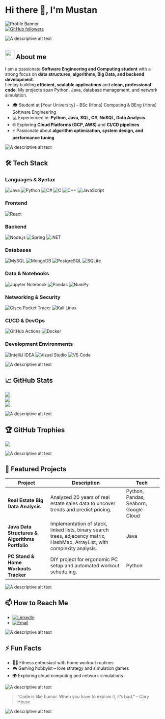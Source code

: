 # Hi there 👋, I'm Mustan 

![Profile Banner](https://img.shields.io/badge/Status-Active-brightgreen)  
[![GitHub followers](https://img.shields.io/github/followers/Mustan-dev?label=Follow&style=social)](https://github.com/Mustan-dev)

![A descriptive alt text](https://user-images.githubusercontent.com/73097560/115834477-dbab4500-a447-11eb-908a-139a6edaec5c.gif)

## <img src="https://raw.githubusercontent.com/7oSkaaa/7oSkaaa/refs/heads/main/Images/about_me.gif" width="30px"> About me 


I am a passionate **Software Engineering and Computing student** with a strong focus on **data structures, algorithms, Big Data, and backend development**.  
I enjoy building **efficient, scalable applications** and **clean, professional code**. My projects span Python, Java, database management, and network simulation.

- 🎓 Student at [Your University] – BSc (Hons) Computing & BEng (Hons) Software Engineering  
- 💻 Experienced in: **Python, Java, SQL, C#, NoSQL, Data Analysis**  
- 🌐 Exploring **Cloud Platforms (GCP, AWS)** and **CI/CD pipelines**  
- ⚡ Passionate about **algorithm optimization, system design, and performance tuning**

![A descriptive alt text](https://user-images.githubusercontent.com/73097560/115834477-dbab4500-a447-11eb-908a-139a6edaec5c.gif)


## 🛠️ Tech Stack

### Languages & Syntax
![Java](https://img.shields.io/badge/Java-%23ED8B00.svg?style=for-the-badge&logo=openjdk&logoColor=white) ![Python](https://img.shields.io/badge/Python-3670A0?style=for-the-badge&logo=python&logoColor=ffdd54) ![C#](https://img.shields.io/badge/C%23-%23239120.svg?style=for-the-badge&logo=csharp&logoColor=white) ![C](https://img.shields.io/badge/C-%2300599C.svg?style=for-the-badge&logo=c&logoColor=white) ![C++](https://img.shields.io/badge/C++-%2300599C.svg?style=for-the-badge&logo=c%2B%2B&logoColor=white) ![JavaScript](https://img.shields.io/badge/JavaScript-F7DF1E?style=for-the-badge&logo=javascript&logoColor=black)

### Frontend
![React](https://img.shields.io/badge/React-61DAFB?style=for-the-badge&logo=react&logoColor=black)

### Backend
![Node.js](https://img.shields.io/badge/Node.js-339933?style=for-the-badge&logo=node.js&logoColor=white) ![Spring](https://img.shields.io/badge/Spring-6DB33F?style=for-the-badge&logo=spring&logoColor=white) ![.NET](https://img.shields.io/badge/.NET-512BD4?style=for-the-badge&logo=dot-net&logoColor=white)

### Databases
![MySQL](https://img.shields.io/badge/MySQL-4479A1.svg?style=for-the-badge&logo=mysql&logoColor=white) ![MongoDB](https://img.shields.io/badge/MongoDB-%2347A248.svg?style=for-the-badge&logo=mongodb&logoColor=white) ![PostgreSQL](https://img.shields.io/badge/PostgreSQL-%23316192.svg?style=for-the-badge&logo=postgresql&logoColor=white) ![SQLite](https://img.shields.io/badge/SQLite-%2307405e.svg?style=for-the-badge&logo=sqlite&logoColor=white)

### Data & Notebooks
![Jupyter Notebook](https://img.shields.io/badge/Jupyter-FF6600?style=for-the-badge&logo=jupyter&logoColor=white) ![Pandas](https://img.shields.io/badge/Pandas-150458?style=for-the-badge&logo=pandas&logoColor=white) ![NumPy](https://img.shields.io/badge/NumPy-%23013243.svg?style=for-the-badge&logo=numpy&logoColor=white)

### Networking & Security
![Cisco Packet Tracer](https://img.shields.io/badge/Cisco-%23049fd9.svg?style=for-the-badge&logo=cisco&logoColor=black) ![Kali Linux](https://img.shields.io/badge/Kali_Linux-557C94?style=for-the-badge&logo=kali-linux&logoColor=white)

### CI/CD & DevOps
![GitHub Actions](https://img.shields.io/badge/GitHub_Actions-2088FF?style=for-the-badge&logo=github-actions&logoColor=white) ![Docker](https://img.shields.io/badge/Docker-2496ED.svg?style=for-the-badge&logo=docker&logoColor=white)

### Development Environments
![IntelliJ IDEA](https://img.shields.io/badge/IntelliJ%20IDEA-000000.svg?style=for-the-badge&logo=intellij-idea&logoColor=white) ![Visual Studio](https://img.shields.io/badge/Visual%20Studio-5C2D91.svg?style=for-the-badge&logo=visual-studio&logoColor=white) ![VS Code](https://img.shields.io/badge/VS%20Code-007ACC.svg?style=for-the-badge&logo=visual-studio-code&logoColor=white)




![A descriptive alt text](https://user-images.githubusercontent.com/73097560/115834477-dbab4500-a447-11eb-908a-139a6edaec5c.gif)


## 📈 GitHub Stats

![](https://github-readme-stats.vercel.app/api?username=Mustan-dev&theme=transparent&hide_border=false&include_all_commits=true&count_private=true)<br/>
![](https://nirzak-streak-stats.vercel.app/?user=Mustan-dev&theme=transparent&hide_border=false)<br/>
![](https://github-readme-stats.vercel.app/api/top-langs/?username=Mustan-dev&theme=transparent&hide_border=false&include_all_commits=true&count_private=true&layout=compact)


![A descriptive alt text](https://user-images.githubusercontent.com/73097560/115834477-dbab4500-a447-11eb-908a-139a6edaec5c.gif)


## 🏆 GitHub Trophies
![](https://github-profile-trophy.vercel.app/?username=Mustan-dev&theme=transparent&no-frame=false&no-bg=true&margin-w=4)

![A descriptive alt text](https://user-images.githubusercontent.com/73097560/115834477-dbab4500-a447-11eb-908a-139a6edaec5c.gif)


## 📂 Featured Projects

| Project | Description | Tech |
|---------|-------------|------|
| **Real Estate Big Data Analysis** | Analyzed 20 years of real estate sales data to uncover trends and predict pricing. | Python, Pandas, Seaborn, Google Cloud |
| **Java Data Structures & Algorithms Portfolio** | Implementation of stack, linked lists, binary search trees, adjacency matrix, HashMap, ArrayList, with complexity analysis. | Java |
| **PC Stand & Home Workouts Tracker** | DIY project for ergonomic PC setup and automated workout scheduling. | Python |

![A descriptive alt text](https://user-images.githubusercontent.com/73097560/115834477-dbab4500-a447-11eb-908a-139a6edaec5c.gif)


## 📫 How to Reach Me

- [![LinkedIn](https://img.shields.io/badge/LinkedIn-Mustan%20Aliev-0A66C2?style=for-the-badge&logo=linkedin&logoColor=white)](https://www.linkedin.com/in/mustan-aliev-774732382/)
- [![Email](https://img.shields.io/badge/Email-mustan1999@icloud.com-FA5C5C?style=for-the-badge&logo=gmail&logoColor=white)](mailto:mustan1999@icloud.com)

  

![A descriptive alt text](https://user-images.githubusercontent.com/73097560/115834477-dbab4500-a447-11eb-908a-139a6edaec5c.gif)


## ⚡ Fun Facts

- 🏋️‍♂️ Fitness enthusiast with home workout routines  
- 🎮 Gaming hobbyist – love strategy and simulation games  
- 🌍 Exploring cloud computing and network simulations  

![A descriptive alt text](https://user-images.githubusercontent.com/73097560/115834477-dbab4500-a447-11eb-908a-139a6edaec5c.gif)


> “Code is like humor. When you have to explain it, it’s bad.” – Cory House

![A descriptive alt text](https://user-images.githubusercontent.com/73097560/115834477-dbab4500-a447-11eb-908a-139a6edaec5c.gif)

